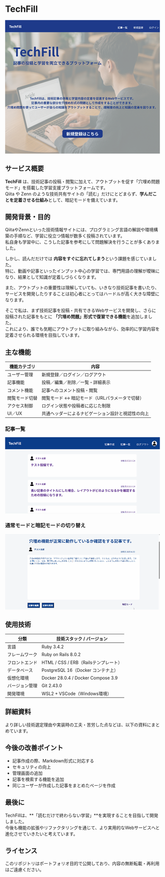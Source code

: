# TechFill
![topページ](./image/top-page.png)

## サービス概要
**TechFill** は、技術記事の投稿・閲覧に加えて、アウトプットを促す「穴埋め問題モード」を搭載した学習支援プラットフォームです。  
Qiita や Zenn のような技術共有サイトの「読む」だけにとどまらず、**学んだことを定着させる仕組み**として、暗記モードを備えています。

## 開発背景・目的

QiitaやZennといった技術情報サイトには、プログラミング言語の解説や環境構築の手順など、学習に役立つ情報が数多く投稿されています。  
私自身も学習中に、こうした記事を参考にして問題解決を行うことが多くありました。

しかし、読んだだけでは **内容をすぐに忘れてしまう**という課題を感じていました。  
特に、動画や記事といったインプット中心の学習では、専門用語の理解が曖昧になり、結果として知識が定着しづらくなります。

また、アウトプットの重要性は理解していても、いきなり技術記事を書いたり、サービスを開発したりすることは初心者にとってはハードルが高く大きな障壁になります。

そこで私は、まず技術記事を投稿・共有できるWebサービスを開発し、さらに投稿された記事をもとに **「穴埋め問題」形式で復習できる機能**を追加しました。  
これにより、誰でも気軽にアウトプットに取り組みながら、効率的に学習内容を定着させられる環境を目指しています。

## 主な機能

| 機能カテゴリ | 内容 |
|--------------|------|
| ユーザー管理 | 新規登録／ログイン／ログアウト |
| 記事機能 | 投稿／編集／削除／一覧・詳細表示 |
| コメント機能 | 記事へのコメント投稿・閲覧 |
| 閲覧モード切替 | 閲覧モード ↔ 暗記モード（URLパラメータで切替） |
| アクセス制御 | ログイン状態や投稿者に応じた制限 |
| UI／UX | 共通ヘッダーによるナビゲーション設計と視認性の向上 |

### 記事一覧
![記事一覧](./image/article-index-page.gif)

### 通常モードと暗記モードの切り替え
![通常モードと暗記モードの切り替えデモ](./image/mode-change.gif)


## 使用技術

| 分類 | 技術スタック / バージョン |
|------|-----------------------------|
| 言語 | Ruby 3.4.2 |
| フレームワーク | Ruby on Rails 8.0.2 |
| フロントエンド | HTML / CSS / ERB（Railsテンプレート） |
| データベース | PostgreSQL 16（Docker コンテナ上） |
| 仮想化環境 | Docker 28.0.4 / Docker Compose 3.9 |
| バージョン管理 | Git 2.43.0 |
| 開発環境 | WSL2 + VSCode（Windows環境） |

## 詳細資料

より詳しい技術選定理由や実装時の工夫・苦労した点などは、以下の資料にまとめています。

## 今後の改善ポイント

- 記事作成の際、Markdown形式に対応する  
- セキュリティの向上  
- 管理画面の追加  
- 記事を検索する機能を追加  
- 同じユーザーが作成した記事をまとめたページを作成

## 最後に

TechFillは、**「読むだけで終わらない学習」**を実現することを目指して開発しました。  
今後も機能の拡張やリファクタリングを通じて、より実用的なWebサービスへと進化させていきたいと考えています。

## ライセンス

このリポジトリはポートフォリオ目的で公開しており、内容の無断転載・再利用はご遠慮ください。
